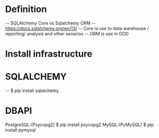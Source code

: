 # Definition
-- SQLAlchemy Core vs Sqlalchemy ORM 
-- https://docs.sqlalchemy.org/en/13/
-- Core is use to data warehouse / reporting/ analysis and other senarios
-- ORM is use in DDD 

# Install infrastructure
# SQLALCHEMY
-- $ pip install sqlalchemy

# DBAPI 
PostgreSQL:(Psycopg2) $ pip install psycopg2
MySQL:(PyMySQL) $ pip install pymysql